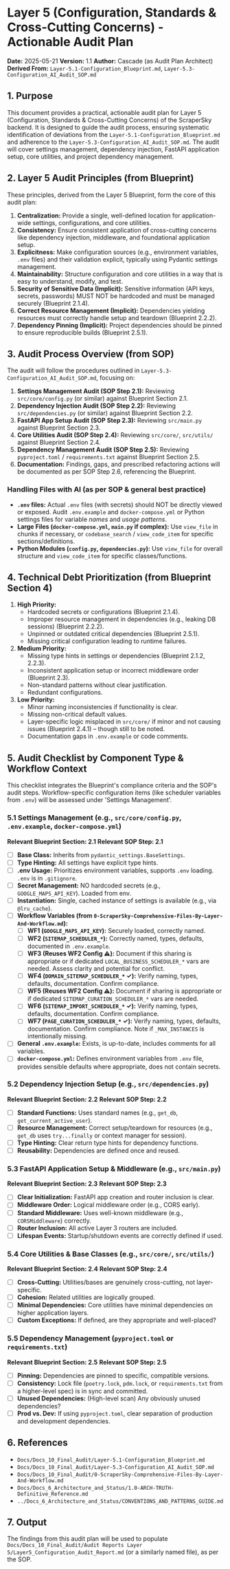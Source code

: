 # Layer 5 (Configuration, Standards & Cross-Cutting Concerns) - Actionable Audit Plan

**Date:** 2025-05-21
**Version:** 1.1
**Author:** Cascade (as Audit Plan Architect)
**Derived From:** `Layer-5.1-Configuration_Blueprint.md`, `Layer-5.3-Configuration_AI_Audit_SOP.md`

## 1. Purpose

This document provides a practical, actionable audit plan for Layer 5 (Configuration, Standards & Cross-Cutting Concerns) of the ScraperSky backend. It is designed to guide the audit process, ensuring systematic identification of deviations from the `Layer-5.1-Configuration_Blueprint.md` and adherence to the `Layer-5.3-Configuration_AI_Audit_SOP.md`. The audit will cover settings management, dependency injection, FastAPI application setup, core utilities, and project dependency management.

## 2. Layer 5 Audit Principles (from Blueprint)

These principles, derived from the Layer 5 Blueprint, form the core of this audit plan:

1.  **Centralization:** Provide a single, well-defined location for application-wide settings, configurations, and core utilities.
2.  **Consistency:** Ensure consistent application of cross-cutting concerns like dependency injection, middleware, and foundational application setup.
3.  **Explicitness:** Make configuration sources (e.g., environment variables, `.env` files) and their validation explicit, typically using Pydantic settings management.
4.  **Maintainability:** Structure configuration and core utilities in a way that is easy to understand, modify, and test.
5.  **Security of Sensitive Data (Implicit):** Sensitive information (API keys, secrets, passwords) MUST NOT be hardcoded and must be managed securely (Blueprint 2.1.4).
6.  **Correct Resource Management (Implicit):** Dependencies yielding resources must correctly handle setup and teardown (Blueprint 2.2.2).
7.  **Dependency Pinning (Implicit):** Project dependencies should be pinned to ensure reproducible builds (Blueprint 2.5.1).

## 3. Audit Process Overview (from SOP)

The audit will follow the procedures outlined in `Layer-5.3-Configuration_AI_Audit_SOP.md`, focusing on:

1.  **Settings Management Audit (SOP Step 2.1):** Reviewing `src/core/config.py` (or similar) against Blueprint Section 2.1.
2.  **Dependency Injection Audit (SOP Step 2.2):** Reviewing `src/dependencies.py` (or similar) against Blueprint Section 2.2.
3.  **FastAPI App Setup Audit (SOP Step 2.3):** Reviewing `src/main.py` against Blueprint Section 2.3.
4.  **Core Utilities Audit (SOP Step 2.4):** Reviewing `src/core/`, `src/utils/` against Blueprint Section 2.4.
5.  **Dependency Management Audit (SOP Step 2.5):** Reviewing `pyproject.toml` / `requirements.txt` against Blueprint Section 2.5.
6.  **Documentation:** Findings, gaps, and prescribed refactoring actions will be documented as per SOP Step 2.6, referencing the Blueprint.

### Handling Files with AI (as per SOP & general best practice)

-   **`.env` files:** Actual `.env` files (with secrets) should NOT be directly viewed or exposed. Audit `.env.example` and `docker-compose.yml` or Python settings files for variable *names* and *usage patterns*.
-   **Large Files (`docker-compose.yml`, `main.py` if complex):** Use `view_file` in chunks if necessary, or `codebase_search` / `view_code_item` for specific sections/definitions.
-   **Python Modules (`config.py`, `dependencies.py`):** Use `view_file` for overall structure and `view_code_item` for specific classes/functions.

## 4. Technical Debt Prioritization (from Blueprint Section 4)

1.  **High Priority:**
    *   Hardcoded secrets or configurations (Blueprint 2.1.4).
    *   Improper resource management in dependencies (e.g., leaking DB sessions) (Blueprint 2.2.2).
    *   Unpinned or outdated critical dependencies (Blueprint 2.5.1).
    *   Missing critical configuration leading to runtime failures.
2.  **Medium Priority:**
    *   Missing type hints in settings or dependencies (Blueprint 2.1.2, 2.2.3).
    *   Inconsistent application setup or incorrect middleware order (Blueprint 2.3).
    *   Non-standard patterns without clear justification.
    *   Redundant configurations.
3.  **Low Priority:**
    *   Minor naming inconsistencies if functionality is clear.
    *   Missing non-critical default values.
    *   Layer-specific logic misplaced in `src/core/` if minor and not causing issues (Blueprint 2.4.1) – though still to be noted.
    *   Documentation gaps in `.env.example` or code comments.

## 5. Audit Checklist by Component Type & Workflow Context

This checklist integrates the Blueprint's compliance criteria and the SOP's audit steps. Workflow-specific configuration items (like scheduler variables from `.env`) will be assessed under 'Settings Management'.

### 5.1 Settings Management (e.g., `src/core/config.py`, `.env.example`, `docker-compose.yml`)

**Relevant Blueprint Section: 2.1**
**Relevant SOP Step: 2.1**

- [ ] **Base Class:** Inherits from `pydantic_settings.BaseSettings`.
- [ ] **Type Hinting:** All settings have explicit type hints.
- [ ] **.env Usage:** Prioritizes environment variables, supports `.env` loading. `.env` is in `.gitignore`.
- [ ] **Secret Management:** NO hardcoded secrets (e.g., `GOOGLE_MAPS_API_KEY`). Loaded from env.
- [ ] **Instantiation:** Single, cached instance of settings is available (e.g., via `@lru_cache`).
- [ ] **Workflow Variables (from `0-ScraperSky-Comprehensive-Files-By-Layer-And-Workflow.md`):**
    - [ ] **WF1 (`GOOGLE_MAPS_API_KEY`):** Securely loaded, correctly named.
    - [ ] **WF2 (`SITEMAP_SCHEDULER_*`):** Correctly named, types, defaults, documented in `.env.example`.
    - [ ] **WF3 (Reuses WF2 Config ⚠️):** Document if this sharing is appropriate or if dedicated `LOCAL_BUSINESS_SCHEDULER_*` vars are needed. Assess clarity and potential for conflict.
    - [ ] **WF4 (`DOMAIN_SITEMAP_SCHEDULER_*` ✓):** Verify naming, types, defaults, documentation. Confirm compliance.
    - [ ] **WF5 (Reuses WF2 Config ⚠️):** Document if sharing is appropriate or if dedicated `SITEMAP_CURATION_SCHEDULER_*` vars are needed.
    - [ ] **WF6 (`SITEMAP_IMPORT_SCHEDULER_*` ✓):** Verify naming, types, defaults, documentation. Confirm compliance.
    - [ ] **WF7 (`PAGE_CURATION_SCHEDULER_*` ✓):** Verify naming, types, defaults, documentation. Confirm compliance. Note if `_MAX_INSTANCES` is intentionally missing.
- [ ] **General `.env.example`:** Exists, is up-to-date, includes comments for all variables.
- [ ] **`docker-compose.yml`:** Defines environment variables from `.env` file, provides sensible defaults where appropriate, does not contain secrets.

### 5.2 Dependency Injection Setup (e.g., `src/dependencies.py`)

**Relevant Blueprint Section: 2.2**
**Relevant SOP Step: 2.2**

- [ ] **Standard Functions:** Uses standard names (e.g., `get_db`, `get_current_active_user`).
- [ ] **Resource Management:** Correct setup/teardown for resources (e.g., `get_db` uses `try...finally` or context manager for session).
- [ ] **Type Hinting:** Clear return type hints for dependency functions.
- [ ] **Reusability:** Dependencies are defined once and reused.

### 5.3 FastAPI Application Setup & Middleware (e.g., `src/main.py`)

**Relevant Blueprint Section: 2.3**
**Relevant SOP Step: 2.3**

- [ ] **Clear Initialization:** FastAPI app creation and router inclusion is clear.
- [ ] **Middleware Order:** Logical middleware order (e.g., CORS early).
- [ ] **Standard Middleware:** Uses well-known middleware (e.g., `CORSMiddleware`) correctly.
- [ ] **Router Inclusion:** All active Layer 3 routers are included.
- [ ] **Lifespan Events:** Startup/shutdown events are correctly defined if used.

### 5.4 Core Utilities & Base Classes (e.g., `src/core/`, `src/utils/`)

**Relevant Blueprint Section: 2.4**
**Relevant SOP Step: 2.4**

- [ ] **Cross-Cutting:** Utilities/bases are genuinely cross-cutting, not layer-specific.
- [ ] **Cohesion:** Related utilities are logically grouped.
- [ ] **Minimal Dependencies:** Core utilities have minimal dependencies on higher application layers.
- [ ] **Custom Exceptions:** If defined, are they appropriate and well-placed?

### 5.5 Dependency Management (`pyproject.toml` or `requirements.txt`)

**Relevant Blueprint Section: 2.5**
**Relevant SOP Step: 2.5**

- [ ] **Pinning:** Dependencies are pinned to specific, compatible versions.
- [ ] **Consistency:** Lock file (`poetry.lock`, `pdm.lock`, or `requirements.txt` from a higher-level spec) is in sync and committed.
- [ ] **Unused Dependencies:** (High-level scan) Any obviously unused dependencies?
- [ ] **Prod vs. Dev:** If using `pyproject.toml`, clear separation of production and development dependencies.

## 6. References

- `Docs/Docs_10_Final_Audit/Layer-5.1-Configuration_Blueprint.md`
- `Docs/Docs_10_Final_Audit/Layer-5.3-Configuration_AI_Audit_SOP.md`
- `Docs/Docs_10_Final_Audit/0-ScraperSky-Comprehensive-Files-By-Layer-And-Workflow.md`
- `Docs/Docs_6_Architecture_and_Status/1.0-ARCH-TRUTH-Definitive_Reference.md`
- `../Docs_6_Architecture_and_Status/CONVENTIONS_AND_PATTERNS_GUIDE.md`

## 7. Output

The findings from this audit plan will be used to populate `Docs/Docs_10_Final_Audit/Audit Reports Layer 5/Layer5_Configuration_Audit_Report.md` (or a similarly named file), as per the SOP.
